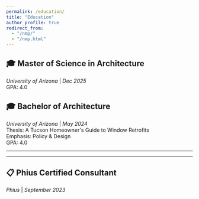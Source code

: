 ```yaml
---
permalink: /education/
title: "Education"
author_profile: true
redirect_from: 
  - "/nmp/"
  - "/nmp.html"
---
```


:mortar_board: Master of Science in Architecture
---
*University of Arizona* | *Dec 2025*
<br/>
GPA: 4.0

:mortar_board: Bachelor of Architecture
---
*University of Arizona* | *May 2024*
<br/>
Thesis: A Tucson Homeowner's Guide to Window Retrofits
<br/>
Emphasis: Policy & Design
<br/>
GPA: 4.0

***
***

:clipboard: Phius Certified Consultant
---
*Phius* | *September 2023*
